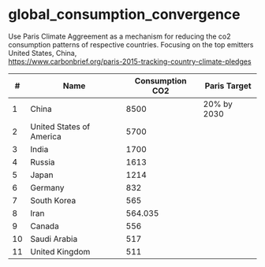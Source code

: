 # global_consumption_convergence

Use Paris Climate Aggreement as a mechanism for reducing the co2 consumption patterns of respective countries. Focusing on the top emitters United States, China,  
https://www.carbonbrief.org/paris-2015-tracking-country-climate-pledges



| # |	Name				| Consumption CO2    | Paris Target |
|---|-------------|--------------------|--------------|
| 1 |	China				| 8500  | 20% by 2030 |
| 2 |	United States of America	| 5700
| 3 |	India				| 1700
| 4 |	Russia				| 1613
| 5 |	Japan				| 1214
| 6 |	Germany				| 832
| 7 |	South Korea			| 565
| 8 |	Iran				| 564.035
| 9 |	Canada				| 556
|10 |	Saudi Arabia			| 517
|11 |	United Kingdom			| 511

